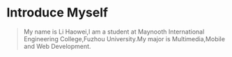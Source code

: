 # Introduce Myself
> My name is Li Haowei\,I am a student at Maynooth International Engineering College\,Fuzhou University\.My major is Multimedia\,Mobile and Web Development\.
